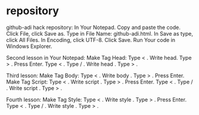 repository
==========

github-adi hack repository:
In Your Notepad. Copy and paste the code. Click File, click Save as. Type in File Name: github-adi.html. In Save as type, click All Files. In Encoding, click UTF-8. Click Save. Run Your code in Windows Explorer. 

Second lesson in Your Notepad:
Make Tag Head: Type < . Write head. Type > . Press Enter.
Type < . Type / . Write head . Type > .

Third lesson:
Make Tag Body: Type < . Write body . Type > . Press Enter.
Make Tag Script: Type < . Write script . Type > .  Press Enter. 
Type < . Type / . Write script . Type > . 

Fourth lesson:
Make Tag Style: Type < . Write style . Type > . Press Enter.
Type < . Type / . Write style . Type > . 


  

